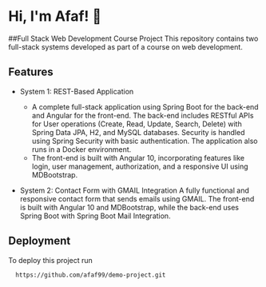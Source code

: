 # Hi, I'm Afaf! 👋


##Full Stack Web Development Course Project
This repository contains two full-stack systems developed as part of a course on web development.


## Features

- System 1: REST-Based Application
  - A complete full-stack application using Spring Boot for the back-end and Angular for the front-end. The back-end includes RESTful APIs for User operations (Create, Read, Update, Search, Delete) with Spring Data JPA, H2, and MySQL databases. Security is handled using Spring Security with basic authentication. The application also runs in a Docker environment.
  - The front-end is built with Angular 10, incorporating features like login, user management, authorization, and a responsive UI using MDBootstrap.

- System 2: Contact Form with GMAIL Integration
A fully functional and responsive contact form that sends emails using GMAIL. The front-end is built with Angular 10 and MDBootstrap, while the back-end uses Spring Boot with Spring Boot Mail Integration.

## Deployment

To deploy this project run

```bash
  https://github.com/afaf99/demo-project.git
```

